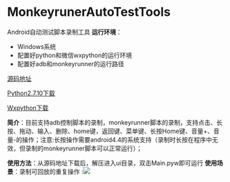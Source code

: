 # MonkeyrunerAutoTestTools
Android自动测试脚本录制工具
**运行环境**：
- Windows系统 
- 配置好python和微信wxpython的运行环境
- 配置好adb和monkeyrunner的运行路径

 [源码地址](https://github.com/aizaimenghuangu/MonkeyrunerAutoTestTools)

 [Python2.7.10下载](https://www.python.org/downloads/release/python-2710/)
 
[Wxpython下载](http://www.wxpython.org/download.php#msw)

**简介**：目前支持adb控制脚本的录制，monkeyrunner脚本的录制，支持点击、长按、拖动、输入、删除、home键，返回键、菜单键、长按Home键、音量+、音量-的操作；注意:长按操作需要android4.4的系统支持（录制时长按在程序中无效，但录制的monkeyrunner脚本可以正常运行）；

**使用方法**：从源码地址下载后，解压进入ui目录，双击Main.pyw即可运行
**使用场景**：录制可回放的重复操作
:![][image-1] 

[image-1]:	res/startPage.png